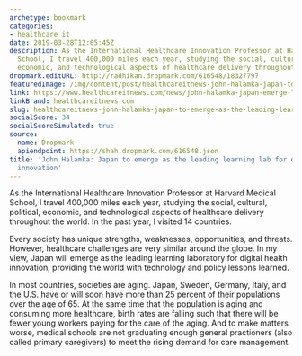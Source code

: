 ```yaml
---
archetype: bookmark
categories:
- healthcare it
date: 2019-03-28T12:05:45Z
description: As the International Healthcare Innovation Professor at Harvard Medical
  School, I travel 400,000 miles each year, studying the social, cultural, political,
  economic, and technological aspects of healthcare delivery throughout the world.
dropmark.editURL: http://radhikan.dropmark.com/616548/18327797
featuredImage: /img/content/post/healthcareitnews-john-halamka-japan-to-emerge-as-the-leading-learning-lab-for-digital-health-innovation.jpg
link: https://www.healthcareitnews.com/news/john-halamka-japan-emerge-leading-learning-lab-digital-health-innovation
linkBrand: healthcareitnews.com
slug: healthcareitnews-john-halamka-japan-to-emerge-as-the-leading-learning-lab-for-digital-health-innovation
socialScore: 34
socialScoreSimulated: true
source:
  name: Dropmark
  apiendpoint: https://shah.dropmark.com/616548.json
title: 'John Halamka: Japan to emerge as the leading learning lab for digital health
  innovation'
---
```

As the International Healthcare Innovation Professor at Harvard Medical School, I travel 400,000 miles each year, studying the social, cultural, political, economic, and technological aspects of healthcare delivery throughout the world. In the past year, I visited 14 countries.

Every society has unique strengths, weaknesses, opportunities, and threats. However, healthcare challenges are very similar around the globe. In my view, Japan will emerge as the leading learning laboratory for digital health innovation, providing the world with technology and policy lessons learned.

In most countries, societies are aging. Japan, Sweden, Germany, Italy, and the U.S. have or will soon have more than 25 percent of their populations over the age of 65. At the same time that the population is aging and consuming more healthcare, birth rates are falling such that there will be fewer young workers paying for the care of the aging. And to make matters worse, medical schools are not graduating enough general practioners (also called primary caregivers) to meet the rising demand for care management.

